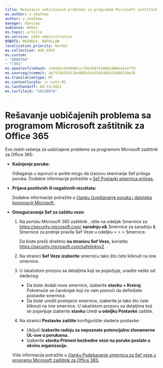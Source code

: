 ```yaml
---
title: Rešavanje uobičajenih problema sa programom Microsoft zaštitnik za Office 365
ms.author: v-jmathew
author: v-jmathew
manager: dansimp
audience: Admin
ms.topic: article
ms.service: o365-administration
ROBOTS: NOINDEX, NOFOLLOW
localization_priority: Normal
ms.collection: Adm_O365
ms.custom:
- "9000760"
- "7391"
ms.openlocfilehash: c5043bcd3d40dccc76b348f436001408e42ee7f9
ms.sourcegitcommit: ab75f66355116e995b3cb5505465b31989339e28
ms.translationtype: MT
ms.contentlocale: sr-Latn-RS
ms.lasthandoff: 08/13/2021
ms.locfileid: "58330074"
---
```

# <a name="fix-common-problems-with-microsoft-defender-for-office-365"></a>Rešavanje uobičajenih problema sa programom Microsoft zaštitnik za Office 365

Evo nekih rešenja za uobičajene probleme sa programom Microsoft zaštitnik za Office 365:

- **Kašnjenje poruke:**

  Odlaganja u isporuci e-pošte mogu da izazovu skeniranje Sef priloga poruka. Dodatne informacije potražite u [Sef Postavki smernica priloga.](https://docs.microsoft.com/microsoft-365/security/office-365-security/safe-attachments#safe-attachments-policy-settings)

- **Prijava pozitivnih ili negativnih rezultata:**

  Dodatne informacije potražite u [članku Izveštavanje poruka i datoteka korporaciji Microsoft.](https://docs.microsoft.com/microsoft-365/security/office-365-security/report-junk-email-messages-to-microsoft)

- **Omogućavanje Sef za zaštitu veze:**

  1. Na portalu Microsoft 365 zaštitnik , idite na odeljak Smernice za <https://security.microsoft.com/> **saradnju e&** Smernice za saradnju & Smernice za pretnje pravila Sef Veze u odeljku \>  \>  \>  Smernice. 

     Da biste prešli direktno **na stranicu Sef Veze,** koristite <https://security.microsoft.com/safelinksv2> .

  2. Na stranici **Sef Veze izaberite** smernicu tako što ćete kliknuti na ime smernice.
  3. U iskačetom prozoru sa detaljima koji se pojavljuje, uradite nešto od sledećeg:
     - Da biste dodali nove smernice, izaberite **stavku + Kreiraj**. Pokrenuće se čarobnjak koji će vam pomoći da definišete postavke smernica.
     - Da biste uredili postojeće smernice, izaberite je tako što ćete kliknuti na ime smernice. U iskačetom prozoru sa detaljima koji se pojavljuje izaberite **stavku** Uredi **u odeljku Postavke** zaštite.
  4. Na stranici **Postavke zaštite** konfigurišite sledeće postavke:
     - Uključi **Izaberite radnju za nepoznate potencijalno zlonamerne UL-ove u porukama.**
     - Izaberite **stavku Primeni bezbedne veze na poruke poslate u okviru organizacije.**

  Više informacija potražite u [članku Podešavanje smernica za Sef veze u programu Microsoft zaštitnik za Office 365.](https://docs.microsoft.com/microsoft-365/security/office-365-security/set-up-safe-links-policies)
